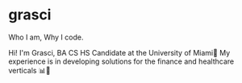 # grasci
Who I am, Why I code. 

Hi! I'm Grasci, BA CS HS Candidate at the University of Miami🌴
My experience is in developing solutions for the finance and healthcare verticals 📊🧪
